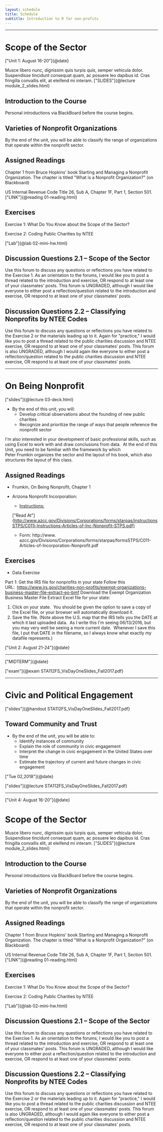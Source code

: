 ```yaml
---
layout: schedule
title: Schedule
subtitle: Introduction to R for non-profits
---
```


<!--- 
Comments go here...
Define allowable asset classes
Define section
-->


*** 

# Scope of the Sector  

["Unit 1: August 16-20"]{@date}

Musce libero nunc, dignissim quis turpis quis, semper vehicula dolor. Suspendisse tincidunt consequat quam, ac posuere leo dapibus id. Cras fringilla convallis elit, at eleifend mi interam. ["SLIDES"]{@lecture module_2_slides.html}  

## Introduction to the Course
Personal introductions via BlackBoard before the course begins.

## Varieties of Nonprofit Organizations   
By the end of the unit, you will be able to classify the range of organizations that operate within the nonprofit sector.

## Assigned Readings 

Chapter 1 from Bruce Hopkins' book Starting and Managing a Nonprofit Organization.  The chapter is titled "What is a Nonprofit Organization?"  (on Blackboard)

US Internal Revenue Code Title 26, Sub A, Chapter 1F, Part 1, Section 501.  ["LINK"]{@reading 01-reading.html}


## Exercises   
Exercise 1: What Do You Know about the Scope of the Sector?

Exercise 2: Coding Public Charities by NTEE

["Lab"]{@lab 02-mini-hw.html} 


## Discussion Questions 2.1 – Scope of the Sector  
Use this forum to discuss any questions or reflections you have related to the Exercise 1. As an orientation to the forums, I would like you to post a thread related to the introduction and exercise, OR respond to at least one of your classmates' posts.
This forum is UNGRADED, although I would like everyone to either post a reflection/question related to the introduction and exercise, OR respond to at least one of your classmates' posts.

## Discussion Questions 2.2 – Classifying Nonprofits by NTEE Codes   
Use this forum to discuss any questions or reflections you have related to the Exercise 2 or the materials leading up to it. Again for "practice," I would like you to post a thread related to the public charities discussion and NTEE exercise, OR respond to at least one of your classmates' posts.
This forum is also UNGRADED, although I would again like everyone to either post a reflection/question related to the public charities discussion and NTEE exercise, OR respond to at least one of your classmates' posts.



***

# On Being Nonprofit   
["slides"]{@lecture 03-deck.html}

* By the end of this unit, you will:
  + Develop critical observations about the founding of new public charities
  + Recognize and prioritize the range of ways that people reference the nonprofit sector

I'm also interested in your development of basic professional skills, such as using Excel to work with and draw conclusions from data.  At the end of this Unit, you need to be familiar with the framework by which Peter Frumkin organizes the sector and the layout of his book, which also structures the layout of this class.

## Assigned Readings  

* Frumkin, On Being Nonprofit, Chapter 1
* Arizona Nonprofit Incorporation:
  + [Instructions:](http://www.azcc.gov/Divisions/Corporations/forms/starpas/instructionsSTPS/C011i-Instructions-Articles-of-Inc-Nonprofit-STPS.pdf)
  
  ["Read At"]{http://www.azcc.gov/Divisions/Corporations/forms/starpas/instructionsSTPS/C011i-Instructions-Articles-of-Inc-Nonprofit-STPS.pdf}

  + Form:  http://www. azcc.gov/Divisions/Corporations/forms/starpas/formsSTPS/C011-Articles-of-Incorporation-Nonprofit.pdf


## Exercises  

* Data Exercise

Part 1: Get the IRS file for nonprofits in your state
Follow this URL:  https://www.irs.gov/charities-non-profits/exempt-organizations-business-master-file-extract-eo-bmf
Download the Exempt Organization Business Master File Extract Excel file for your state:
1. Click on your state.  You should be given the option to save a copy of the Excel file, or your browser will automatically download it. 
2. Save the file. (Note above the U.S. map that the IRS tells you the DATE at which it last uploaded data.  As I write this I'm seeing 06/13/2016, but you may very well be seeing a more current date.  Whenever I save this file, I put that DATE in the filename, so I always know what exactly my datafile represents.)


["Unit 2: August 21-24"]{@date}


***

["MIDTERM"]{@date}

["exam"]{@exam STA112FS_VisDayOneSlides_Fall2017.pdf}


***

# Civic and Political Engagement   
["slides"]{@handout STA112FS_VisDayOneSlides_Fall2017.pdf}

## Toward Community and Trust   

* By the end of the unit, you will be able to:
  + Identify instances of community
  + Explain the role of community in civic engagement
  + Interpret the change in civic engagement in the United States over time
  + Estimate the trajectory of current and future changes in civic engagement 
  
["Tue 02,2018"]{@date}

["slides"]{@lecture STA112FS_VisDayOneSlides_Fall2017.pdf}


***  

["Unit 4: August 16-20"]{@date}

# Scope of the Sector  

Musce libero nunc, dignissim quis turpis quis, semper vehicula dolor. Suspendisse tincidunt consequat quam, ac posuere leo dapibus id. Cras fringilla convallis elit, at eleifend mi interam. ["SLIDES"]{@lecture module_2_slides.html}  

## Introduction to the Course

Personal introductions via BlackBoard before the course begins.

## Varieties of Nonprofit Organizations   
By the end of the unit, you will be able to classify the range of organizations that operate within the nonprofit sector.

## Assigned Readings 

Chapter 1 from Bruce Hopkins' book Starting and Managing a Nonprofit Organization.  The chapter is titled "What is a Nonprofit Organization?"  (on Blackboard)

US Internal Revenue Code Title 26, Sub A, Chapter 1F, Part 1, Section 501.  ["LINK"]{@reading 01-reading.html}


## Exercises   

Exercise 1: What Do You Know about the Scope of the Sector?

Exercise 2: Coding Public Charities by NTEE

["Lab"]{@lab 02-mini-hw.html} 


## Discussion Questions 2.1 – Scope of the Sector  
Use this forum to discuss any questions or reflections you have related to the Exercise 1. As an orientation to the forums, I would like you to post a thread related to the introduction and exercise, OR respond to at least one of your classmates' posts.
This forum is UNGRADED, although I would like everyone to either post a reflection/question related to the introduction and exercise, OR respond to at least one of your classmates' posts.

## Discussion Questions 2.2 – Classifying Nonprofits by NTEE Codes   
Use this forum to discuss any questions or reflections you have related to the Exercise 2 or the materials leading up to it. Again for "practice," I would like you to post a thread related to the public charities discussion and NTEE exercise, OR respond to at least one of your classmates' posts.
This forum is also UNGRADED, although I would again like everyone to either post a reflection/question related to the public charities discussion and NTEE exercise, OR respond to at least one of your classmates' posts.

